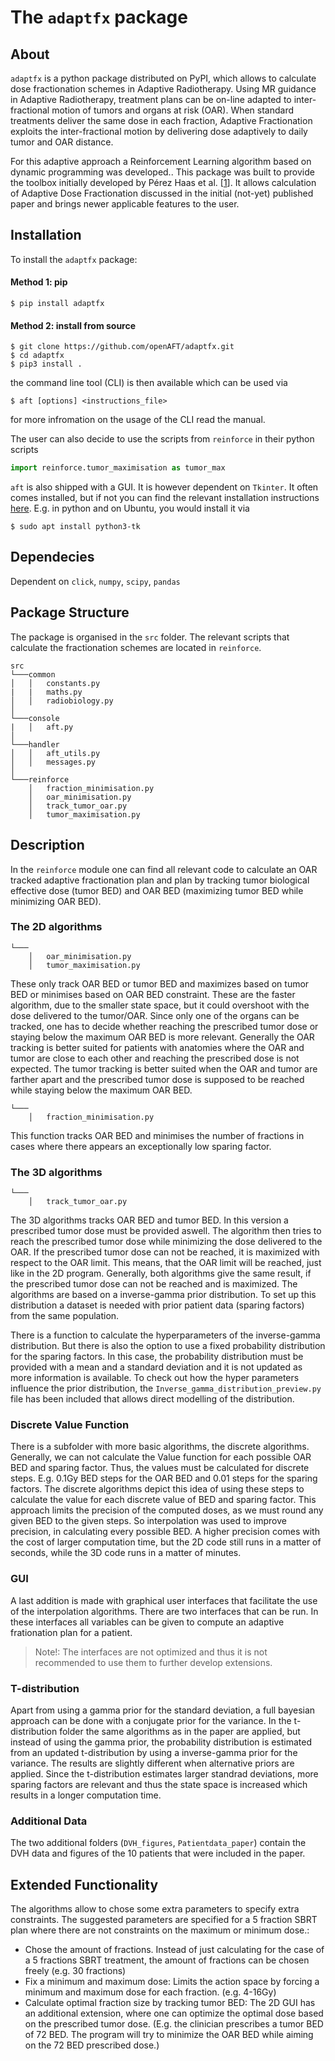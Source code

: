 # The `adaptfx` package

## About

`adaptfx` is a python package distributed on PyPI, which allows to calculate dose fractionation schemes in Adaptive Radiotherapy. Using MR guidance in Adaptive Radiotherapy, treatment plans can be on-line adapted to inter-fractional motion of tumors and organs at risk (OAR). When standard treatments deliver the same dose in each fraction, Adaptive Fractionation exploits the inter-fractional motion by delivering dose adaptively to daily tumor and OAR distance.

For this adaptive approach a Reinforcement Learning algorithm based on dynamic programming was developed.. This package was built to provide the toolbox initially developed by Pérez Haas et al. [[1](https://www.sciencedirect.com/science/article/pii/S0167814022027244)]. It allows calculation of Adaptive Dose Fractionation discussed in the initial (not-yet) published paper and brings newer applicable features to the user.

## Installation

To install the `adaptfx` package:


#### Method 1: pip

```shell
$ pip install adaptfx
```

#### Method 2: install from source

```shell
$ git clone https://github.com/openAFT/adaptfx.git
$ cd adaptfx
$ pip3 install .
```

the command line tool (CLI) is then available which can be used via

```shell
$ aft [options] <instructions_file>
````

for more infromation on the usage of the CLI read the manual.

The user can also decide to use the scripts from `reinforce` in their python scripts

```python
import reinforce.tumor_maximisation as tumor_max
```
`aft` is also shipped with a GUI. It is however dependent on `Tkinter`. It often comes installed, but if not you can find the relevant installation instructions [here](https://tkdocs.com/tutorial/install.html). E.g. in python and on Ubuntu, you would install it via

```shell
$ sudo apt install python3-tk
```

## Dependecies

Dependent on `click`, `numpy`, `scipy`, `pandas`

## Package Structure

The package is organised in the `src` folder. The relevant scripts that calculate the fractionation schemes are located in `reinforce`. 
```
src
└───common
│   │   constants.py
|   |   maths.py
│   │   radiobiology.py
│   
└───console
|   │   aft.py
│
└───handler
│   │   aft_utils.py
│   │   messages.py
│   
└───reinforce
    │   fraction_minimisation.py
    │   oar_minimisation.py
    │   track_tumor_oar.py
    │   tumor_maximisation.py
```

## Description

In the `reinforce` module one can find all relevant code to calculate an OAR tracked adaptive fractionation plan and plan by tracking tumor biological effective dose (tumor BED) and OAR BED (maximizing tumor BED while minimizing OAR BED). 

### The 2D algorithms
```
└───
    │   oar_minimisation.py
    │   tumor_maximisation.py
```
These only track OAR BED or tumor BED and maximizes based on tumor BED or minimises based on OAR BED constraint. These are the faster algorithm, due to the smaller state space, but it could overshoot with the dose delivered to the tumor/OAR. Since only one of the organs can be tracked, one has to decide whether reaching the prescribed tumor dose or staying below the maximum OAR BED is more relevant. Generally the OAR tracking is better suited for patients with anatomies where the OAR and tumor are close to each other and reaching the prescribed dose is not expected. The tumor tracking is better suited when the OAR and tumor are farther apart and the prescribed tumor dose is supposed to be reached while staying below the maximum OAR BED.

```
└───
    │   fraction_minimisation.py
```
This function tracks OAR BED and minimises the number of fractions in cases where there appears an exceptionally low sparing factor.


### The 3D algorithms
```
└───
    │   track_tumor_oar.py
```

The 3D algorithms tracks OAR BED and tumor BED. In this version a prescribed tumor dose must be provided aswell. The algorithm then tries to reach the prescribed tumor dose while minimizing the dose delivered to the OAR. If the prescribed tumor dose can not be reached, it is maximized with respect to the OAR limit. This means, that the OAR limit will be reached, just like in the 2D program. Generally, both algorithms give the same result, if the prescribed tumor dose can not be reached and is maximized.
The algorithms are based on a inverse-gamma prior distribution. To set up this distribution a dataset is needed with prior patient data (sparing factors) from the same population.

There is a function to calculate the hyperparameters of the inverse-gamma distribution. But there is also the option to use a fixed probability distribution for the sparing factors. In this case, the probability distribution must be provided with a mean and a standard deviation and it is not updated as more information is available. To check out how the hyper parameters influence the prior distribution, the `Inverse_gamma_distribution_preview.py` file has been included that allows direct modelling of the distribution.

### Discrete Value Function

There is a subfolder with more basic algorithms, the discrete algorithms. Generally, we can not calculate the Value function for each possible OAR BED and sparing factor. Thus, the values must be calculated for discrete steps. E.g. 0.1Gy BED steps for the OAR BED and 0.01 steps for the sparing factors. The discrete algorithms depict this idea of using these steps to calculate the value for each discrete value of BED and sparing factor. This approach limits the precision of the computed doses, as we must round any given BED to the given steps. So interpolation was used to improve precision, in calculating every possible BED. A higher precision comes with the cost of larger computation time, but the 2D code still runs in a matter of seconds, while the 3D code runs in a matter of minutes.

### GUI

A last addition is made with graphical user interfaces that facilitate the use of the interpolation algorithms. There are two interfaces that can be run. In these interfaces all variables can be given to compute an adaptive frationation plan for a patient. 

>Note!: The interfaces are not optimized and thus it is not recommended to use them to further develop extensions.

### T-distribution
Apart from using a gamma prior for the standard deviation, a full bayesian approach can be done with a conjugate prior for the variance.
In the t-distribution folder the same algorithms as in the paper are applied, but instead of using the gamma prior, the probability distribution is estimated from an updated t-distribution by using a inverse-gamma prior for the variance.
The results are slightly different when alternative priors are applied. Since the t-distribution estimates larger standrad deviations, more sparing factors are relevant and thus the state space is increased which results in a longer computation time.

### Additional Data
The two additional folders (`DVH_figures`, `Patientdata_paper`) contain the DVH data and figures of the 10 patients that were included in the paper.

## Extended Functionality

The algorithms allow to chose some extra parameters to specify extra constraints. The suggested parameters are specified for a 5 fraction SBRT plan where there are not constraints on the maximum or minimum dose.:
- Chose the amount of fractions. Instead of just calculating for the case of a 5 fractions SBRT treatment, the amount of fractions can be chosen freely (e.g. 30 fractions)
- Fix a minimum and maximum dose: Limits the action space by forcing a minimum and maximum dose for each fraction. (e.g. 4-16Gy)
- Calculate optimal fraction size by tracking tumor BED: The 2D GUI has an additional extension, where one can optimize the optimal dose based on the prescribed tumor dose. (E.g. the clinician prescribes a tumor BED of 72 BED. The program will try to minimize the OAR BED while aiming on the 72 BED prescribed dose.)
